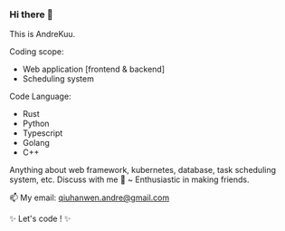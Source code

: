 ### Hi there 👋
This is AndreKuu.

Coding scope:
- Web application [frontend & backend]
- Scheduling system

Code Language:
- Rust
- Python
- Typescript
- Golang
- C++

Anything about web framework, kubernetes, database, task scheduling system, etc. Discuss with me 💬 ~ Enthusiastic in making friends.

📫 My email: qiuhanwen.andre@gmail.com

✨ Let's code ! ✨

<!--
**AndreKuu/AndreKuu** is a ✨ _special_ ✨ repository because its `README.md` (this file) appears on your GitHub profile.

Here are some ideas to get you started:

- 🔭 I’m currently working on ...
- 🌱 I’m currently learning ...
- 👯 I’m looking to collaborate on ...
- 🤔 I’m looking for help with ...
- 💬 Ask me about ...
- 📫 How to reach me: ...
- 😄 Pronouns: ...
- ⚡ Fun fact: ...
-->
